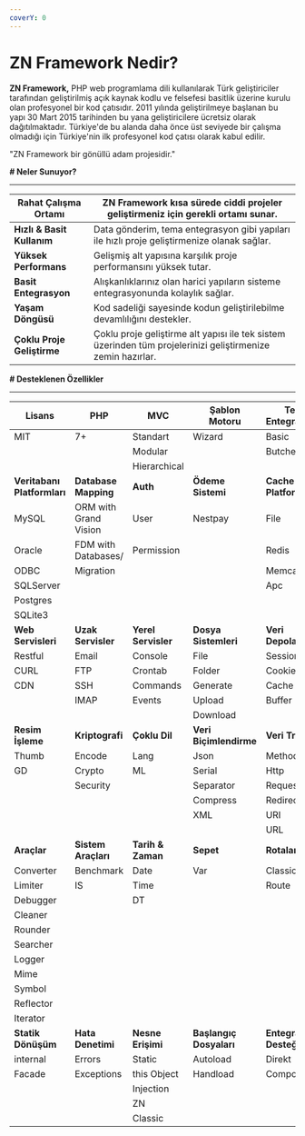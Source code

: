 ```yaml
---
coverY: 0
---
```


# ZN Framework Nedir?

**ZN Framework,** PHP web programlama dili kullanılarak Türk geliştiriciler tarafından geliştirilmiş açık kaynak kodlu ve felsefesi basitlik üzerine kurulu olan profesyonel bir kod çatısıdır. 2011 yılında geliştirilmeye başlanan bu yapı 30 Mart 2015 tarihinden bu yana geliştiricilere ücretsiz olarak dağıtılmaktadır. Türkiye'de bu alanda daha önce üst seviyede bir çalışma olmadığı için Türkiye'nin ilk profesyonel kod çatısı olarak kabul edilir.\
&#x20;

"ZN Framework bir gönüllü adam projesidir."

&#x20;

&#x20;

**# Neler Sunuyor?**

***

| **Rahat Çalışma Ortamı**                           | ZN Framework kısa sürede ciddi projeler geliştirmeniz için gerekli ortamı sunar.                            |
| -------------------------------------------------- | ----------------------------------------------------------------------------------------------------------- |
| **Hızlı & Basit Kullanım**                         | Data gönderim, tema entegrasyon gibi yapıları ile hızlı proje geliştirmenize olanak sağlar.                 |
| **Yüksek Performans**                              | Gelişmiş alt yapısına karşılık proje performansını yüksek tutar.                                            |
| **Basit Entegrasyon**                              | Alışkanlıklarınız olan harici yapıların sisteme entegrasyonunda kolaylık sağlar.                            |
| **Yaşam Döngüsü**                                  | Kod sadeliği sayesinde kodun geliştirilebilme devamlılığını destekler.                                      |
| **Çoklu Proje Geliştirme**                         | Çoklu proje geliştirme alt yapısı ile tek sistem üzerinden tüm projelerinizi geliştirmenize zemin hazırlar. |

&#x20;

&#x20;

**# Desteklenen Özellikler**

***

| **Lisans**                  | **PHP**               | **MVC**             | **Şablon Motoru**       | **Tema Entegrasyonu**   | **Geliştirme Arayüzü**     |
| --------------------------- | --------------------- | ------------------- | ----------------------- | ----------------------- | -------------------------- |
| MIT                         | 7+                    | Standart            | Wizard                  | Basic                   | Devtools                   |
|                             |                       | Modular             |                         | Butchery                |                            |
|                             |                       | Hierarchical        |                         |                         |                            |
| **Veritabanı Platformları** | **Database Mapping**  | **Auth**            | **Ödeme Sistemi**       | **Cache Platformları**  | **Çoklu Proje Geliştirme** |
| MySQL                       | ORM with Grand Vision | User                | Nestpay                 | File                    | Var                        |
| Oracle                      | FDM with Databases/   | Permission          |                         | Redis                   |                            |
| ODBC                        | Migration             |                     |                         | Memcache                |                            |
| SQLServer                   |                       |                     |                         | Apc                     |                            |
| Postgres                    |                       |                     |                         |                         |                            |
| SQLite3                     |                       |                     |                         |                         |                            |
| **Web Servisleri**          | **Uzak Servisler**    | **Yerel Servisler** | **Dosya Sistemleri**    | **Veri Depolama**       | **Veri Türleri**           |
| Restful                     | Email                 | Console             | File                    | Session                 | strings                    |
| CURL                        | FTP                   | Crontab             | Folder                  | Cookie                  | Stack                      |
| CDN                         | SSH                   | Commands            | Generate                | Cache                   | arrays                     |
|                             | IMAP                  | Events              | Upload                  | Buffer                  | Collection                 |
|                             |                       |                     | Download                |                         | Regex                      |
| **Resim İşleme**            | **Kriptografi**       | **Çoklu Dil**       | **Veri Biçimlendirme**  | **Veri Transferi**      | **Hypertext**              |
| Thumb                       | Encode                | Lang                | Json                    | Method                  | Form                       |
| GD                          | Crypto                | ML                  | Serial                  | Http                    | Html                       |
|                             | Security              |                     | Separator               | Request                 | Pagination                 |
|                             |                       |                     | Compress                | Redirect                | Captcha                    |
|                             |                       |                     | XML                     | URI                     |                            |
|                             |                       |                     |                         | URL                     |                            |
| **Araçlar**                 | **Sistem Araçları**   | **Tarih & Zaman**   | **Sepet**               | **Rotalama**            | **Restorasyon**            |
| Converter                   | Benchmark             | Date                | Var                     | Classic                 | Page                       |
| Limiter                     | IS                    | Time                |                         | Route                   | Project                    |
| Debugger                    |                       | DT                  |                         |                         |                            |
| Cleaner                     |                       |                     |                         |                         |                            |
| Rounder                     |                       |                     |                         |                         |                            |
| Searcher                    |                       |                     |                         |                         |                            |
| Logger                      |                       |                     |                         |                         |                            |
| Mime                        |                       |                     |                         |                         |                            |
| Symbol                      |                       |                     |                         |                         |                            |
| Reflector                   |                       |                     |                         |                         |                            |
| Iterator                    |                       |                     |                         |                         |                            |
| **Statik Dönüşüm**          | **Hata Denetimi**     | **Nesne Erişimi**   | **Başlangıç Dosyaları** | **Entegrasyon Desteği** | **JS Kaynakları**          |
| internal                    | Errors                | Static              | Autoload                | Direkt                  | Destekleniyor              |
| Facade                      | Exceptions            | this Object         | Handload                | Composer                |                            |
|                             |                       | Injection           |                         |                         |                            |
|                             |                       | ZN                  |                         |                         |                            |
|                             |                       | Classic             |                         |                         |                            |
